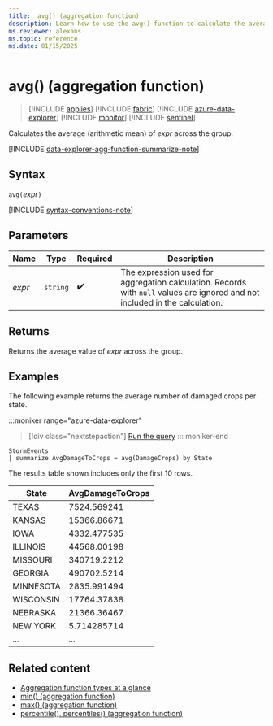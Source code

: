 ```yaml
---
title:  avg() (aggregation function)
description: Learn how to use the avg() function to calculate the average value of an expression.
ms.reviewer: alexans
ms.topic: reference
ms.date: 01/15/2025
---
```

# avg() (aggregation function)

> [!INCLUDE [applies](../includes/applies-to-version/applies.md)] [!INCLUDE [fabric](../includes/applies-to-version/fabric.md)] [!INCLUDE [azure-data-explorer](../includes/applies-to-version/azure-data-explorer.md)] [!INCLUDE [monitor](../includes/applies-to-version/monitor.md)] [!INCLUDE [sentinel](../includes/applies-to-version/sentinel.md)]

Calculates the average (arithmetic mean) of *expr* across the group.

[!INCLUDE [data-explorer-agg-function-summarize-note](../includes/agg-function-summarize-note.md)]

## Syntax

`avg(`*expr*`)`

[!INCLUDE [syntax-conventions-note](../includes/syntax-conventions-note.md)]

## Parameters

| Name | Type | Required | Description |
|--|--|--|--|
| *expr* | `string` |  :heavy_check_mark: | The expression used for aggregation calculation. Records with `null` values are ignored and not included in the calculation. |

## Returns

Returns the average value of *expr* across the group.

## Examples

The following example returns the average number of damaged crops per state.

:::moniker range="azure-data-explorer"
> [!div class="nextstepaction"]
> <a href="https://dataexplorer.azure.com/clusters/help/databases/Samples?query=H4sIAAAAAAAAAwsuyS/KdS1LzSsp5qpRKC7NzU0syqxKVXAsS3dJzE1MTw3Jdy7KLyhWsFVILEvXgIiBRTQVkioVgksSS1IBk8Ju20QAAAA=" target="_blank">Run the query</a>
::: moniker-end

```kusto
StormEvents
| summarize AvgDamageToCrops = avg(DamageCrops) by State
```

The results table shown includes only the first 10 rows.

| State                | AvgDamageToCrops |
| -------------------- | ---------------- |
| TEXAS                | 7524.569241      |
| KANSAS               | 15366.86671      |
| IOWA                 | 4332.477535      |
| ILLINOIS             | 44568.00198      |
| MISSOURI             | 340719.2212      |
| GEORGIA              | 490702.5214      |
| MINNESOTA            | 2835.991494      |
| WISCONSIN            | 17764.37838      |
| NEBRASKA             | 21366.36467      |
| NEW YORK             | 5.714285714      |
| ...      | ...   |

## Related content

* [Aggregation function types at a glance](aggregation-functions.md)
* [min() (aggregation function)](min-aggregation-function.md)
* [max() (aggregation function)](max-aggregation-function.md)
* [percentile(), percentiles() (aggregation function)](percentiles-aggregation-function.md)